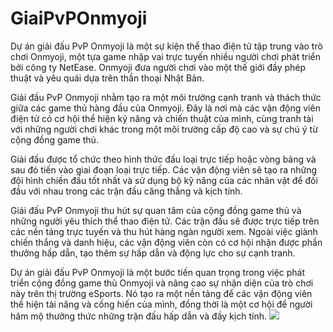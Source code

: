 # GiaiPvPOnmyoji
Dự án giải đấu PvP Onmyoji là một sự kiện thể thao điện tử tập trung vào trò chơi Onmyoji, một tựa game nhập vai trực tuyến nhiều người chơi phát triển bởi công ty NetEase. Onmyoji đưa người chơi vào một thế giới đầy phép thuật và yêu quái dựa trên thần thoại Nhật Bản.

Giải đấu PvP Onmyoji nhằm tạo ra một môi trường cạnh tranh và thách thức giữa các game thủ hàng đầu của Onmyoji. Đây là nơi mà các vận động viên điện tử có cơ hội thể hiện kỹ năng và chiến thuật của mình, cùng tranh tài với những người chơi khác trong một môi trường cấp độ cao và sự chú ý từ cộng đồng game thủ.

Giải đấu được tổ chức theo hình thức đấu loại trực tiếp hoặc vòng bảng và sau đó tiến vào giai đoạn loại trực tiếp. Các vận động viên sẽ tạo ra những đội hình chiến đấu tốt nhất và sử dụng bộ kỹ năng của các nhân vật để đối đầu với nhau trong các trận đấu căng thẳng và kịch tính.

Giải đấu PvP Onmyoji thu hút sự quan tâm của cộng đồng game thủ và những người yêu thích thể thao điện tử. Các trận đấu sẽ được trực tiếp trên các nền tảng trực tuyến và thu hút hàng ngàn người xem. Ngoài việc giành chiến thắng và danh hiệu, các vận động viên còn có cơ hội nhận được phần thưởng hấp dẫn, tạo thêm sự hấp dẫn và động lực cho sự cạnh tranh.

Dự án giải đấu PvP Onmyoji là một bước tiến quan trọng trong việc phát triển cộng đồng game thủ Onmyoji và nâng cao sự nhận diện của trò chơi này trên thị trường eSports. Nó tạo ra một nền tảng để các vận động viên thể hiện tài năng và cống hiến của mình, đồng thời là một cơ hội để người hâm mộ thưởng thức những trận đấu hấp dẫn và đầy kịch tính.
<img src="D:\Download\372258581_2290348211155426_2534221260890253093_n.png">
